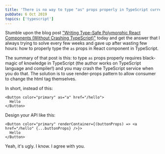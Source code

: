 ```yaml
---
title: 'There is no way to type "as" props properly in TypeScript currently'
pubDate: 6 Oct 2019
topics: ['typescript']
---
```


Stumble upon the blog post ["Writing Type-Safe Polymorphic React Components (Without Crashing TypeScript)"][polymorphic-components] today and get the answer that I always trying to solve every few weeks and gave up after wasting few hours: how to properly type the `as` props in React component in TypeScript.

The summary of that post is this: to type `as` props properly requires black-magic of knowledge in TypeScript (the author works on TypeScript language and compiler!) and you may crash the TypeScript service when you do that. The solution is to use render-props pattern to allow consumer to change the html tag themselves.

In short, instead of this:

```tsx noWrapper
<Button color="primary" as="a" href="/hello">
  Hello
</Button>
```

Design your API like this:

```tsx noWrapper
<Button color="primary" renderContainer={(buttonProps) => <a href="/hello" {...buttonProps} />}>
  Hello
</Button>
```

Yeah, it's ugly. I know. I agree with you.

[polymorphic-components]: https://blog.andrewbran.ch/polymorphic-react-components/
